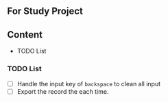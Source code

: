 ## For Study Project

## Content
- TODO List

### TODO List
- [ ] Handle the input key of `backspace` to clean all input
- [ ] Export the record the each time.